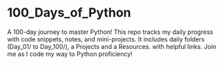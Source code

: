 # 100_Days_of_Python
A 100-day journey to master Python! This repo tracks my daily progress with code snippets, notes, and mini-projects. It includes daily folders (Day_01/ to Day_100/), a Projects and a Resources. with helpful links. Join me as I code my way to Python proficiency!
